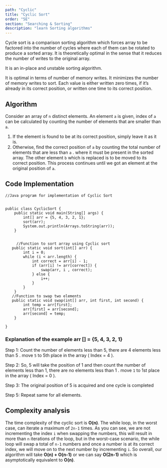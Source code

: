 ```yaml
---
path: "Cyclic"
title: "Cyclic Sort"
order: "5E"
section: "Searching & Sorting"
description: "learn Sorting algorithms"
---
```



Cycle sort is a comparison sorting algorithm which forces array to be factored into the number of cycles where each of them can be rotated to produce a sorted array. It is theoretically optimal in the sense that it reduces the number of writes to the original array.


It is an in-place and unstable sorting algorithm.

It is optimal in terms of number of memory writes. It minimizes the number of memory writes to sort. Each value is either written zero times, if it’s already in its correct position, or written one time to its correct position.


## Algorithm
Consider an array of `n` distinct elements. An element `a` is given, index of `a` can be calculated by counting the number of elements that are smaller than `a`.

 1. If the element is found to be at its correct position, simply leave it as it is.
 2. Otherwise, find the correct position of `a` by counting the total number of elements that are less than `a` . where it must be present in the sorted array. The other element `b` which is replaced is to be moved to its correct position. This process continues until we got an element at the original position of `a`.

## Code Implementation

```
//Java program for implementation of Cyclic Sort


public class CyclicSort {
    public static void main(String[] args) {
        int[] arr = {5, 4, 3, 2, 1};
        sort(arr);
        System.out.println(Arrays.toString(arr));
    }
    
    
     //Function to sort array using Cyclic sort
   public static void sort(int[] arr) {
        int i = 0;
        while (i < arr.length) {
            int correct = arr[i] - 1;
            if (arr[i] != arr[correct]) {
                swap(arr, i , correct);
            } else {
                i++;
            }
        }
    }
   //Function to swap two elements 
   public static void swap(int[] arr, int first, int second) {
        int temp = arr[first];
        arr[first] = arr[second];
        arr[second] = temp;
    }

}
```

### Explanation of the example arr [] = {5, 4, 3, 2, 1}

Step 1: Count the number of elements less than 5, there are 4 elements less than 5 . move `5` to 5th place in the array ( Index = 4 ).

Step 2: So, 5 will take the position of 1 and then count the number of elements less than 1, there are no elements less than 1 .
         move `1` to 1st place in the array ( Index = 0 ).

Step 3: The original position of 5 is acquired and one cycle is completed

Step 5: Repeat same for all elements.

## Complexity analysis
   
The time complexity of the cyclic sort is **O(n)**. The while loop, in the worst case, can iterate a maximum of `2n-1` times. As you can see, we are not incrementing the index `i` when swapping the numbers, this will result in more than `n` iterations of the loop, but in the worst-case scenario, the while loop will swap a total of `n-1` numbers and once a number is at its correct index, we will move on to the next number by incrementing `i`. So overall, our algorithm will take **O(n) + O(n-1)** or we can say **O(2n-1)** which is asymptotically equivalent to **O(n)**.

 

